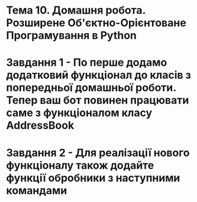 # Тема 10. Домашня робота. Розширене Об'єктно-Орієнтоване Програмування в Python

# Завдання 1 - По перше додамо додатковий функціонал до класів з попередньої домашньої роботи. Тепер ваш бот повинен працювати саме з функціоналом класу AddressBook

# Завдання 2 - Для реалізації нового функціоналу також додайте функції обробники з наступними командами